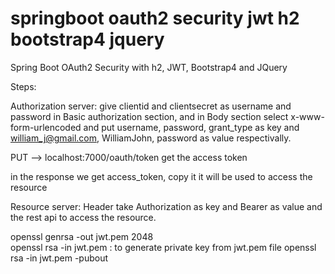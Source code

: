 # springboot oauth2 security jwt h2 bootstrap4 jquery
Spring Boot OAuth2 Security with h2, JWT, Bootstrap4 and JQuery

Steps:

Authorization server:
give clientid and clientsecret as username and password in Basic authorization section, and in Body section select x-www-form-urlencoded and put username, password, grant_type as key and william_j@gmail.com, WilliamJohn, password as value respectivally.

PUT --> localhost:7000/oauth/token   get the access token

in the response we get access_token, copy it it will be used to access the resource

Resource server:
Header take Authorization as key and Bearer <access-token> as value and the rest api to access the resource.

openssl genrsa -out jwt.pem 2048  
openssl rsa -in jwt.pem : to generate private key from jwt.pem file
openssl rsa -in jwt.pem -pubout




